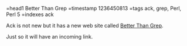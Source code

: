 =head1 Better Than Grep
=timestamp 1236450813
=tags ack, grep, Perl, Perl 5
=indexes ack

Ack is not new but it has a new web site called
<a href="http://betterthangrep.com/">Better Than Grep</a>.

Just so it will have an incoming link.

